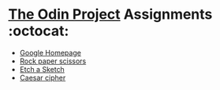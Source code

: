 # [The Odin Project](https://www.theodinproject.com/home) Assignments :octocat:

- [Google Homepage](https://github.com/SebFernandez/Google-Homepage)
- [Rock paper scissors](https://github.com/SebFernandez/Rock-paper-scissors)
- [Etch a Sketch](https://github.com/SebFernandez/Etch-a-Sketch)
- [Caesar cipher](https://github.com/SebFernandez/Caesar-cipher)
